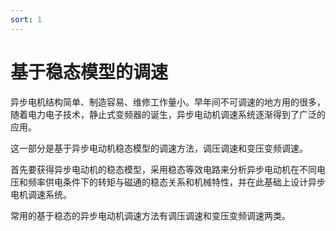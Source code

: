 ```yaml
---
sort: 1
---
```

# 基于稳态模型的调速

异步电机结构简单、制造容易、维修工作量小。早年间不可调速的地方用的很多，随着电力电子技术，静止式变频器的诞生，异步电动机调速系统逐渐得到了广泛的应用。

这一部分是基于异步电动机稳态模型的调速方法，调压调速和变压变频调速。

首先要获得异步电动机的稳态模型，采用稳态等效电路来分析异步电动机在不同电压和频率供电条件下的转矩与磁通的稳态关系和机械特性，并在此基础上设计异步电机调速系统。

常用的基于稳态的异步电动机调速方法有调压调速和变压变频调速两类。

